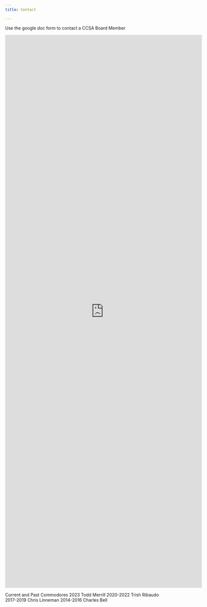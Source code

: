 ```yaml
---
title: Contact

---
```

Use the google doc form to contact a CCSA Board Member

<iframe src="https://docs.google.com/forms/d/e/1FAIpQLSch7WMvSRRTVFX3e5h_B-VXQ5JFfR1FVyOyyLo7Y0xCMkTuMQ/viewform?embedded=true" width="640" height="1800" frameborder="0" marginheight="0" marginwidth="0">Loading…</iframe>

Current and Past Commodores
2023 Todd Merrill
2020-2022 Trish Ribaudo
2017-2019 Chris Linneman
2014-2016 Charles Bell
